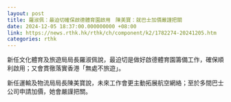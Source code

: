 ```yaml
---
layout: post
title: 羅淑佩：最迫切確保啟德體育園啟用　陳美寶：就巴士加價嚴謹把關
date: 2024-12-05 18:37:00.000000000 +08:00
link: https://news.rthk.hk/rthk/ch/component/k2/1782274-20241205.htm
categories: rthk
---
```


新任文化體育及旅遊局局長羅淑佩說，最迫切是做好啟德體育園籌備工作，確保順利啟用；又會貫徹落實香港「無處不旅遊」。

新任運輸及物流局局長陳美寶說，未來工作會更主動拓展航空網絡；至於多間巴士公司申請加價，她會嚴謹把關。
